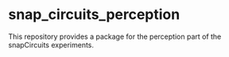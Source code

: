 # snap_circuits_perception
This repository provides a package for the perception part of the snapCircuits experiments.
